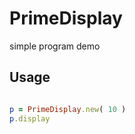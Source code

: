 PrimeDisplay
============

simple program demo

Usage
-----

```ruby

p = PrimeDisplay.new( 10 )
p.display

```
